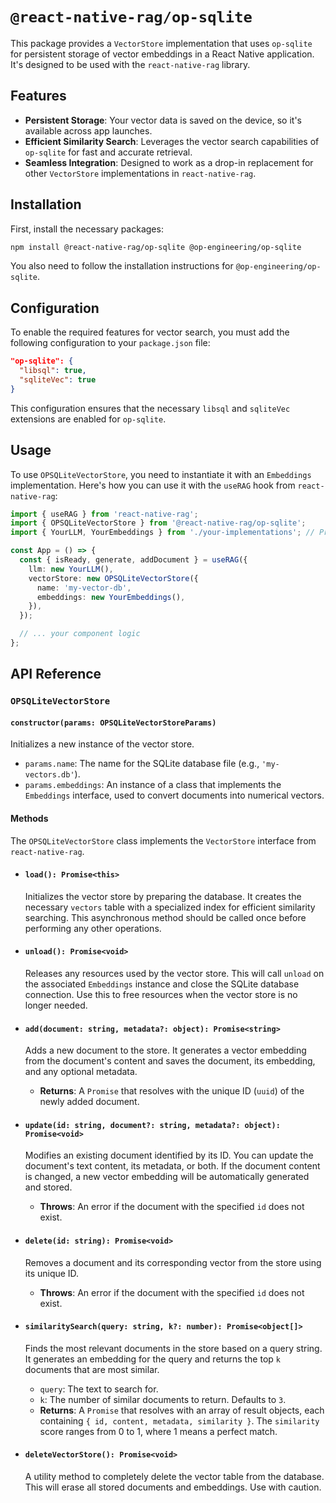 # `@react-native-rag/op-sqlite`

This package provides a `VectorStore` implementation that uses `op-sqlite` for persistent storage of vector embeddings in a React Native application. It's designed to be used with the `react-native-rag` library.

## Features

  * **Persistent Storage**: Your vector data is saved on the device, so it's available across app launches.
  * **Efficient Similarity Search**: Leverages the vector search capabilities of `op-sqlite` for fast and accurate retrieval.
  * **Seamless Integration**: Designed to work as a drop-in replacement for other `VectorStore` implementations in `react-native-rag`.

## Installation

First, install the necessary packages:

```bash
npm install @react-native-rag/op-sqlite @op-engineering/op-sqlite
```

You also need to follow the installation instructions for `@op-engineering/op-sqlite`.

## Configuration

To enable the required features for vector search, you must add the following configuration to your `package.json` file:

```json
"op-sqlite": {
  "libsql": true,
  "sqliteVec": true
}
```

This configuration ensures that the necessary `libsql` and `sqliteVec` extensions are enabled for `op-sqlite`.

## Usage

To use `OPSQLiteVectorStore`, you need to instantiate it with an `Embeddings` implementation. Here's how you can use it with the `useRAG` hook from `react-native-rag`:

```typescript
import { useRAG } from 'react-native-rag';
import { OPSQLiteVectorStore } from '@react-native-rag/op-sqlite';
import { YourLLM, YourEmbeddings } from './your-implementations'; // Provide your own LLM and Embeddings

const App = () => {
  const { isReady, generate, addDocument } = useRAG({
    llm: new YourLLM(),
    vectorStore: new OPSQLiteVectorStore({
      name: 'my-vector-db',
      embeddings: new YourEmbeddings(),
    }),
  });

  // ... your component logic
};
```

## API Reference

### `OPSQLiteVectorStore`

#### `constructor(params: OPSQLiteVectorStoreParams)`

Initializes a new instance of the vector store.

  * `params.name`: The name for the SQLite database file (e.g., `'my-vectors.db'`).
  * `params.embeddings`: An instance of a class that implements the `Embeddings` interface, used to convert documents into numerical vectors.

#### Methods

The `OPSQLiteVectorStore` class implements the `VectorStore` interface from `react-native-rag`.

  * #### `load(): Promise<this>`

    Initializes the vector store by preparing the database. It creates the necessary `vectors` table with a specialized index for efficient similarity searching. This asynchronous method should be called once before performing any other operations.

  * #### `unload(): Promise<void>`

    Releases any resources used by the vector store. This will call `unload` on the associated `Embeddings` instance and close the SQLite database connection. Use this to free resources when the vector store is no longer needed.

  * #### `add(document: string, metadata?: object): Promise<string>`

    Adds a new document to the store. It generates a vector embedding from the document's content and saves the document, its embedding, and any optional metadata.

      * **Returns**: A `Promise` that resolves with the unique ID (`uuid`) of the newly added document.

  * #### `update(id: string, document?: string, metadata?: object): Promise<void>`

    Modifies an existing document identified by its ID. You can update the document's text content, its metadata, or both. If the document content is changed, a new vector embedding will be automatically generated and stored.

      * **Throws**: An error if the document with the specified `id` does not exist.

  * #### `delete(id: string): Promise<void>`

    Removes a document and its corresponding vector from the store using its unique ID.

      * **Throws**: An error if the document with the specified `id` does not exist.

  * #### `similaritySearch(query: string, k?: number): Promise<object[]>`

    Finds the most relevant documents in the store based on a query string. It generates an embedding for the query and returns the top `k` documents that are most similar.

      * `query`: The text to search for.
      * `k`: The number of similar documents to return. Defaults to `3`.
      * **Returns**: A `Promise` that resolves with an array of result objects, each containing `{ id, content, metadata, similarity }`. The `similarity` score ranges from 0 to 1, where 1 means a perfect match.

  * #### `deleteVectorStore(): Promise<void>`

    A utility method to completely delete the vector table from the database. This will erase all stored documents and embeddings. Use with caution.